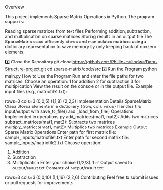 Overview

This project implements Sparse Matrix Operations in Python. The program supports:

Reading sparse matrices from text files
Performing addition, subtraction, and multiplication on sparse matrices
Storing results in an output file
The SparseMatrix class efficiently stores and manipulates matrices using a dictionary representation to save memory by only keeping track of nonzero elements.


1️⃣ Clone the Repository
git clone https://github.com/Phillip-mulindwa/Data-Structure-project.git
cd sparse-matrix/code/src
2️⃣ Run the Program
python main.py
How to Use the Program
Run  and enter the file paths for two matrices.
Choose an operation:
1 for addition
2 for subtraction
3 for multiplication
View the result on the console or in the output file.
Example input files (e.g., matrixfile1.txt):

rows=3
cols=3
(0,0,5)
(1,1,8)
(2,2,3)
Implementation Details
SparseMatrix Class
Stores elements in a dictionary {(row, col): value}
Handles file input/output with save_to_file() and _load_from_file()
Operations Implemented in operations.py
add_matrices(mat1, mat2): Adds two matrices
subtract_matrices(mat1, mat2): Subtracts two matrices
multiply_matrices(mat1, mat2): Multiplies two matrices
Example Output
Sparse Matrix Operations
Enter path for first matrix file: sample_inputs/matrixfile1.txt
Enter path for second matrix file: sample_inputs/matrixfile2.txt
Choose operation:
1. Addition
2. Subtraction
3. Multiplication
Enter your choice (1/2/3): 1
✅ Output saved to output/result.txt
Contents of output/result.txt:

rows=3
cols=3
(0,0,10)
(1,1,16)
(2,2,6)
Contributing
Feel free to submit issues or pull requests for improvements.